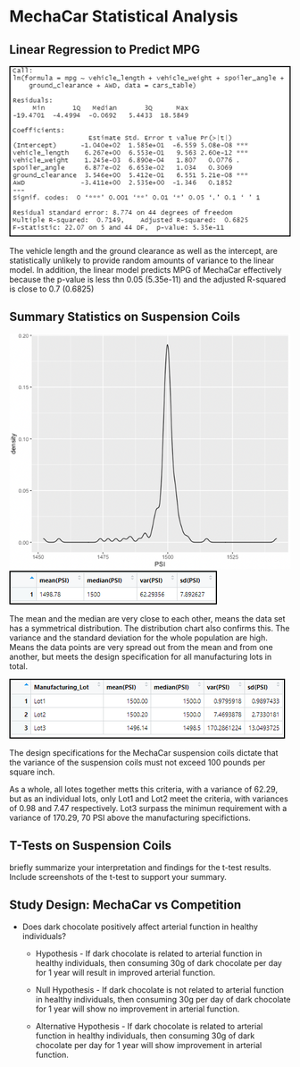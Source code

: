 # MechaCar Statistical Analysis

## Linear Regression to Predict MPG

<img src='https://github.com/juliomeza/MechaCar_Statistical_Analysis/blob/main/Screenshots/1-LinearRegression.png'>

The vehicle length and the ground clearance as well as the intercept, are statistically unlikely to provide random amounts of variance to the linear model. In addition, the linear model predicts MPG of MechaCar effectively because the p-value is less thn 0.05 (5.35e-11) and the adjusted R-squared is close to 0.7 (0.6825)


## Summary Statistics on Suspension Coils

<img src='https://github.com/juliomeza/MechaCar_Statistical_Analysis/blob/main/Screenshots/2-Chart.png'>


<img src='https://github.com/juliomeza/MechaCar_Statistical_Analysis/blob/main/Screenshots/2-TotalSummary.png'>

The mean and the median are very close to each other, means the data set has a symmetrical distribution. The distribution chart also confirms this. The variance and the standard deviation for the whole population are high. Means the data points are very spread out from the mean and from one another, but meets the design specification for all manufacturing lots in total.

<img src='https://github.com/juliomeza/MechaCar_Statistical_Analysis/blob/main/Screenshots/2-LotSummary.png'>

The design specifications for the MechaCar suspension coils dictate that the variance of the suspension coils must not exceed 100 pounds per square inch.

As a whole, all lotes together metts this criteria, with a variance of 62.29, but as an individual lots, only Lot1 and Lot2 meet the criteria, with variances of 0.98 and 7.47 respectively. Lot3 surpass the minimun requirement with a variance of 170.29, 70 PSI above the manufacturing specifictions.

## T-Tests on Suspension Coils
briefly summarize your interpretation and findings for the t-test results. Include screenshots of the t-test to support your summary.



## Study Design: MechaCar vs Competition

* Does dark chocolate positively affect arterial function in healthy individuals? 

  * Hypothesis - If dark chocolate is related to arterial function in healthy individuals, then consuming 30g of dark chocolate per day for 1 year will result in improved arterial function.

  * Null Hypothesis - If dark chocolate is not related to arterial function in healthy individuals, then consuming 30g per day of dark chocolate for 1 year will show no improvement in arterial function.

  * Alternative Hypothesis - If dark chocolate is related to arterial function in healthy individuals, then consuming 30g of dark chocolate per day for 1 year will show improvement in arterial function.